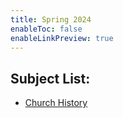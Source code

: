 ```yaml
---
title: Spring 2024
enableToc: false
enableLinkPreview: true
---
```


## Subject List:

- [Church History](notes/Spring%202024/Church%20History/Church%20History.md)